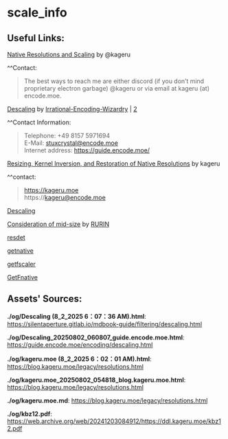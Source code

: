 # scale_info

## Useful Links:

[Native Resolutions and Scaling](https://blog.kageru.moe/legacy/resolutions.html) by @kageru

^^Contact:
> The best ways to reach me are either discord (if you don’t mind proprietary electron garbage) @kageru or via email at kageru (at) encode.moe.

[Descaling](https://guide.encode.moe/encoding/descaling.html) by [Irrational-Encoding-Wizardry](https://github.com/Irrational-Encoding-Wizardry) | [2](https://github.com/Irrational-Encoding-Wizardry/guide.encode.moe/)

^^Contact Information:

> Telephone: +49 8157 5971694  
> E-Mail: stuxcrystal@encode.moe  
> Internet address: https://guide.encode.moe/  

[Resizing, Kernel Inversion, and Restoration of Native Resolutions](https://web.archive.org/web/20241203084912/https://ddl.kageru.moe/kbz12.pdf) by kageru

^^contact:

> https://kageru.moe  
> https://kageru@encode.moe

[Descaling](https://silentaperture.gitlab.io/mdbook-guide/filtering/descaling.html) 

[Consideration of mid-size](https://web.archive.org/web/20231123073420/https://anibin.blogspot.com/2014/01/blog-post_3155.html) by [RURIN](https://web.archive.org/web/20231123073420/https://www.blogger.com/profile/14268973630329501600)

[resdet](https://github.com/0x09/resdet)

[getnative](https://github.com/Infiziert90/getnative)

[getfscaler](https://github.com/Jaded-Encoding-Thaumaturgy/getfscaler)

[GetFnative](https://github.com/YomikoR/GetFnative)

## Assets' Sources:

**./og/Descaling (8_2_2025 6：07：36 AM).html**:
https://silentaperture.gitlab.io/mdbook-guide/filtering/descaling.html

**./og/Descaling_20250802_060807_guide.encode.moe.html**:
https://guide.encode.moe/encoding/descaling.html

**./og/kageru.moe (8_2_2025 6：02：01 AM).html**:
https://blog.kageru.moe/legacy/resolutions.html

**./og/kageru.moe_20250802_054818_blog.kageru.moe.html**:
https://blog.kageru.moe/legacy/resolutions.html

**./og/kageru.moe.md**:
https://blog.kageru.moe/legacy/resolutions.html

**./og/kbz12.pdf**:
https://web.archive.org/web/20241203084912/https://ddl.kageru.moe/kbz12.pdf



